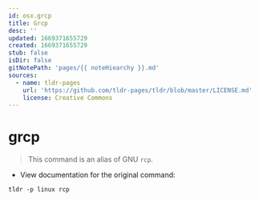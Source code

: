 ```yaml
---
id: osx.grcp
title: Grcp
desc: ''
updated: 1669371655729
created: 1669371655729
stub: false
isDir: false
gitNotePath: 'pages/{{ noteHiearchy }}.md'
sources:
  - name: tldr-pages
    url: 'https://github.com/tldr-pages/tldr/blob/master/LICENSE.md'
    license: Creative Commons
---
```

# grcp

> This command is an alias of GNU `rcp`.

- View documentation for the original command:

`tldr -p linux rcp`

